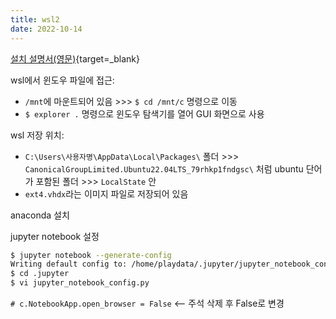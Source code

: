```yaml
---
title: wsl2
date: 2022-10-14
---
```


[설치 설명서(영문)](https://towardsdatascience.com/configuring-jupyter-notebook-in-windows-subsystem-linux-wsl2-c757893e9d69){target=_blank}

wsl에서 윈도우 파일에 접근:

- `/mnt`에 마운트되어 있음 >>> `$ cd /mnt/c` 명령으로 이동 
- `$ explorer .` 명령으로 윈도우 탐색기를 열어 GUI 화면으로 사용

wsl 저장 위치:

- `C:\Users\사용자명\AppData\Local\Packages\` 폴더 >>> `CanonicalGroupLimited.Ubuntu22.04LTS_79rhkp1fndgsc\` 처럼 ubuntu 단어가 포함된 폴더 >>> `LocalState` 안
- `ext4.vhdx`라는 이미지 파일로 저장되어 있음

anaconda 설치

jupyter notebook 설정

```bash
$ jupyter notebook --generate-config
Writing default config to: /home/playdata/.jupyter/jupyter_notebook_config.py
$ cd .jupyter
$ vi jupyter_notebook_config.py
```

`# c.NotebookApp.open_browser = False` <-- 주석 삭제 후 False로 변경
